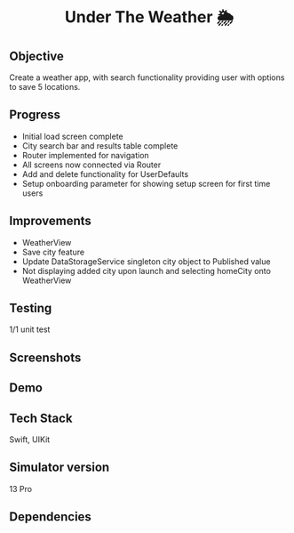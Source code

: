 <h1 align="center">

Under The Weather 🌦

</h1>

## Objective
Create a weather app, with search functionality providing user with options to save 5 locations.

## Progress
- Initial load screen complete
- City search bar and results table complete
- Router implemented for navigation
- All screens now connected via Router
- Add and delete functionality for UserDefaults
- Setup onboarding parameter for showing setup screen for first time users 

## Improvements
- WeatherView
- Save city feature
- Update DataStorageService singleton city object to Published value
- Not displaying added city upon launch and selecting homeCity onto WeatherView

## Testing
1/1 unit test

## Screenshots

## Demo

## Tech Stack
Swift, UIKit

## Simulator version
13 Pro
## Dependencies

